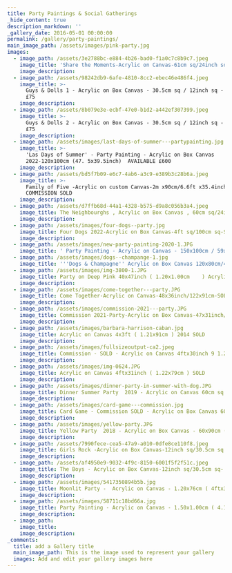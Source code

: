 ```yaml
---
title: Party Paintings & Social Gatherings
_hide_content: true
description_markdown: ''
_gallery_date: 2016-05-01 00:00:00
permalink: /gallery/party-paintings/
main_image_path: /assets/images/pink-party.jpg
images:
  - image_path: /assets/3e2788bc-e884-4b26-bad0-f1a0c7c8b9c7.jpeg
    image_title: 'Share the Moments-Acrylic on Canvas-61cm sq/24inch sq AVAILABLE '
    image_description:
  - image_path: /assets/98242db9-6afe-4810-8cc2-ebec46e486f4.jpeg
    image_title: >-
      Guys & Dolls 1 - Acrylic on Box Canvas - 30.5cm sq / 12inch sq - AVAILABLE
      £75
    image_description:
  - image_path: /assets/8b079e3e-ecbf-47e0-b1d2-a442ef307399.jpeg
    image_title: >-
      Guys & Dolls 2 - Acrylic on Box Canvas - 30.5cm sq / 12inch sq - AVAILABLE
      £75
    image_description:
  - image_path: /assets/images/last-days-of-summer---partypainting.jpg
    image_title: >-
      'Las Days of Summer' - Party Painting - Acrylic on Box Canvas
      2022-120x100cm (47. 5x39.5inch)  AVAILABLE £600
    image_description:
  - image_path: /assets/bd5f7b09-e6c7-4ab6-a3c9-e389b3c28b6a.jpeg
    image_title: >-
      Family of Five -Acrylic on custom Canvas-2m x90cm/6.6ft x35.4inch
      COMMISSION SOLD
    image_description:
  - image_path: /assets/d7ffb68d-44a1-4328-b575-d9a8c056b3a4.jpeg
    image_title: The Neighbourghs , Acrylic on Box Canvas , 60cm sq/24inch sq SOLD
    image_description:
  - image_path: /assets/images/four-dogs--party.jpg
    image_title: Four Dogs 2022-Acrylic on Box Canvas-4ft sq/100cm sq-SOLD
    image_description:
  - image_path: /assets/images/new-party-painting-2020-1.JPG
    image_title: ' Party Painting - Acrylic on Canvas - 150x100cm / 59x39.5inch - SOLD'
  - image_path: /assets/images/dogs--champange-1.jpg
    image_title: '''Dogs & Champagne'' Acrylic on Box Canvas 120x80cm/47.2x31.4inch SOLD'
  - image_path: /assets/images/img-3800-1.JPG
    image_title: Party on Deep Pink 40x47inch ( 1.20x1.00cm    ) Acrylic on Box Canvas SOLD
    image_description:
  - image_path: /assets/images/come-together---party.JPG
    image_title: Come Together-Acrylic on Canvas-48x36inch/122x91cm-SOLD
    image_description:
  - image_path: /assets/images/commission-2021---party.JPG
    image_title: Commission 2021-Party-Acrylic on Box Canvas-47x31inch/120x80cm-SOLD
    image_description:
  - image_path: /assets/images/barbara-harrison-caban.jpg
    image_title: Acrylic on Canvas 4x3ft ( 1.21x91cm ) 2014 SOLD
    image_description:
  - image_path: /assets/images/fullsizeoutput-ca2.jpeg
    image_title: Commission - SOLD - Acrylic on Canvas 4ftx30inch 9 1.20x76cm )
    image_description:
  - image_path: /assets/images/img-0624.JPG
    image_title: Acrylic on Canvas 4ftx31inch ( 1.22x79cm ) SOLD
    image_description:
  - image_path: /assets/images/dinner-party-in-summer-with-dog.JPG
    image_title: Dinner Summer Party  2019 - Acrylic on Canvas 60cm sq (24inch sq ) SOLD
    image_description:
  - image_path: /assets/images/card-game---commission.jpg
    image_title: Card Game - Commission SOLD - Acrylic on Box Canvas 60cm sq ( 24inch sq )
    image_description:
  - image_path: /assets/images/yellow-party.JPG
    image_title: Yellow Party  2018 - Acrylic on Box Canvas - 60x90cm ( 24x36inch ) SOLD
    image_description:
  - image_path: /assets/7990fece-cea5-47a9-a010-0dfe8ce110f8.jpeg
    image_title: Girls Rock -Acrylic on Box Canvas-12inch sq/30.5cm sq -SOLD
    image_description:
  - image_path: /assets/af4950e9-9032-4f9c-8150-6001f5f2f51c.jpeg
    image_title: The Boys - Acrylic on Box Canvas-12inch sq/30.5cm sq- SOLD
    image_description:
  - image_path: /assets/images/5417350894b5b.jpg
    image_title: Moonlit Party -  Acrylic on Canvas - 1.20x76cm ( 4ftx30inch ) - SOLD
    image_description:
  - image_path: /assets/images/58711c18bd66a.jpg
    image_title: Party Painting - Acrylic on Canvas - 1.50x1.00cm ( 4.11x3.4ft ) - SOLD
    image_description:
  - image_path:
    image_title:
    image_description:
_comments:
  title: add a Gallery title
  main_image_path: This is the image used to represent your gallery
  images: Add and edit your gallery images here
---
```

